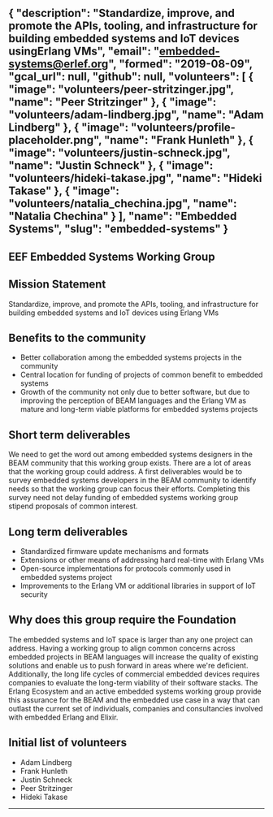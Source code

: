 {
  "description": "Standardize, improve, and promote the APIs, tooling, and infrastructure for building embedded systems and IoT devices usingErlang VMs",
  "email": "embedded-systems@erlef.org",
  "formed": "2019-08-09",
  "gcal_url": null,
  "github": null,
  "volunteers": [
    {
      "image": "volunteers/peer-stritzinger.jpg",
      "name": "Peer Stritzinger"
    },
    {
      "image": "volunteers/adam-lindberg.jpg",
      "name": "Adam Lindberg"
    },
    {
      "image": "volunteers/profile-placeholder.png",
      "name": "Frank Hunleth"
    },
    {
      "image": "volunteers/justin-schneck.jpg",
      "name": "Justin Schneck"
    },
    {
      "image": "volunteers/hideki-takase.jpg",
      "name": "Hideki Takase"
    },
    {
      "image": "volunteers/natalia_chechina.jpg",
      "name": "Natalia Chechina"
    }
  ],
  "name": "Embedded Systems",
  "slug": "embedded-systems"
}
---
EEF Embedded Systems Working Group
---

## Mission Statement
Standardize, improve, and promote the APIs, tooling, and infrastructure for building embedded systems and IoT devices using Erlang VMs

## Benefits to the community
- Better collaboration among the embedded systems projects in the community
- Central location for funding of projects of common benefit to embedded systems
- Growth of the community not only due to better software, but due to improving the
perception of BEAM languages and the Erlang VM as mature and long-term viable platforms for embedded systems projects

## Short term deliverables
We need to get the word out among embedded systems designers in the BEAM community that this working group exists. There
are a lot of areas that the working group could address. A first deliverables would be to survey embedded systems
developers in the BEAM community to identify needs so that the working group can focus their efforts. Completing this
survey need not delay funding of embedded systems working group stipend proposals of common interest.

## Long term deliverables

- Standardized firmware update mechanisms and formats
- Extensions or other means of addressing hard real-time with Erlang VMs
- Open-source implementations for protocols commonly used in embedded systems
project
- Improvements to the Erlang VM or additional libraries in support of IoT security

## Why does this group require the Foundation
The embedded systems and IoT space is larger than any one project can address. Having a working group to align common
concerns across embedded projects in BEAM languages will
increase the quality of existing solutions and enable us to push forward in areas where we're deficient.
Additionally, the long life cycles of commercial embedded devices requires companies to evaluate the long-term viability
of their software stacks. The Erlang Ecosystem and an active embedded systems working group provide this assurance for
the BEAM and the embedded use case in a way that can outlast the current set of individuals, companies and consultancies
involved with embedded Erlang and Elixir.

## Initial list of volunteers
- Adam Lindberg
- Frank Hunleth
- Justin Schneck
- Peer Stritzinger
- Hideki Takase

-------
